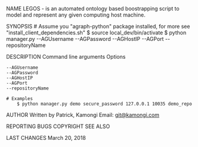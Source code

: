 NAME
	LEGOS - is an automated ontology based boostrapping script to model and represent any given computing host machine. 

SYNOPSIS
	# Assume you "agraph-python" package installed, for more see "install_client_dependencies.sh"
	$ source local_dev/bin/activate
	$ python manager.py --AGUsername --AGPassword --AGHostIP --AGPort --repositoryName 

DESCRIPTION
	Command line arguments Options

	--AGUsername 
	--AGPassword 
	--AGHostIP
	--AGPort
	--repositoryName 

	# Examples
		$ python manager.py demo secure_password 127.0.0.1 10035 demo_repo

AUTHOR
	  Written by Patrick, Kamongi
	  Email: git@kamongi.com

REPORTING BUGS
COPYRIGHT
SEE ALSO

LAST CHANGES
	March 20, 2018